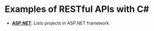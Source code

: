 # Examples of RESTful APIs with C#

- <a href="https://github.com/sauravdwivedi/Microservices/tree/main/C#/ASP.NET">**ASP.NET**</a>: Lists projects in ASP.NET framework.